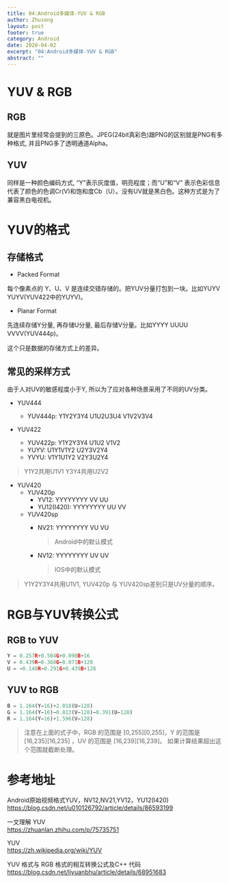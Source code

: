 ```yaml
---
title: 04:Android多媒体-YUV & RGB
author: Zhusong
layout: post
footer: true
category: Android
date: 2020-04-02
excerpt: "04:Android多媒体-YUV & RGB"
abstract: ""
---
```


# YUV & RGB

## RGB

就是图片里经常会提到的三原色。JPEG(24bit真彩色)跟PNG的区别就是PNG有多种格式, 并且PNG多了透明通道Alpha。

## YUV

同样是一种颜色编码方式, “Y”表示灰度值，明亮程度；而“U”和“V” 表示色彩信息代表了颜色的色调Cr(V)和饱和度Cb（U）。没有UV就是黑白色。这种方式是为了兼容黑白电视机。

# YUV的格式

## 存储格式
* Packed Format

每个像素点的 Y、U、V 是连续交错存储的。把YUV分量打包到一块。比如YUYV YUYV(YUV422中的YUYV)。

* Planar Format

先连续存储Y分量, 再存储U分量, 最后存储V分量。比如YYYY UUUU VVVV(YUV444p)。


这个只是数据的存储方式上的差异。

## 常见的采样方式

由于人对UV的敏感程度小于Y, 所以为了应对各种场景采用了不同的UV分类。

* YUV444 
	* YUV444p: Y1Y2Y3Y4 U1U2U3U4 V1V2V3V4

* YUV422
	* YUV422p: Y1Y2Y3Y4 U1U2 V1V2
	* YUYV: U1Y1V1Y2 U2Y3V2Y4
	* YVYU: V1Y1U1Y2 V2Y3U2Y4

> Y1Y2共用U1V1 Y3Y4共用U2V2

* YUV420
	* YUV420p
		* YV12: YYYYYYYY VV UU
		* YU12(I420): YYYYYYYY UU VV 
	* YUV420sp
		* NV21: YYYYYYYY VU VU

			> Android中的默认模式

		* NV12: YYYYYYYY UV UV

			> IOS中的默认模式

>  Y1Y2Y3Y4共用U1V1, YUV420p 与 YUV420sp差别只是UV分量的顺序。


# RGB与YUV转换公式

## RGB to YUV

```python
Y = 0.257R+0.504G+0.098B+16  
V = 0.439R−0.368G−0.071B+128  
U = −0.148R−0.291G+0.439B+128  
```

## YUV to RGB

```python
B = 1.164(Y−16)+2.018(U−128)  
G = 1.164(Y−16)−0.813(V−128)−0.391(U−128)  
R = 1.164(Y−16)+1.596(V−128)  
```

> 注意在上面的式子中，RGB 的范围是 [0,255][0,255]，Y 的范围是 [16,235][16,235] ，UV 的范围是 [16,239][16,239]。 如果计算结果超出这个范围就截断处理。


# 参考地址

Android原始视频格式YUV，NV12,NV21,YV12，YU12(I420)  
<https://blog.csdn.net/u010126792/article/details/86593199>

一文理解 YUV  
<https://zhuanlan.zhihu.com/p/75735751>

YUV  
<https://zh.wikipedia.org/wiki/YUV>

YUV 格式与 RGB 格式的相互转换公式及C++ 代码  
<https://blog.csdn.net/liyuanbhu/article/details/68951683>